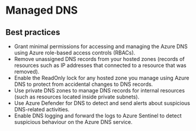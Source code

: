 # Managed DNS

## Best practices

* Grant minimal permissions for accessing and managing the Azure DNS using Azure role-based access controls (RBACs).
* Remove unassigned DNS records from your hosted zones (records of resources such as IP addresses that connected to a resource that was removed).
* Enable the ReadOnly lock for any hosted zone you manage using Azure DNS to protect from accidental changes to DNS records.
* Use private DNS zones to manage DNS records for internal resources (such as resources located inside private subnets).
* Use Azure Defender for DNS to detect and send alerts about suspicious DNS-related activities.
* Enable DNS logging and forward the logs to Azure Sentinel to detect suspicious behaviour on the Azure DNS service.